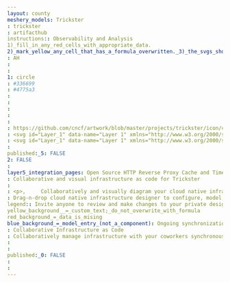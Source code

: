 ```yaml
---
layout: county 
meshery_models: Trickster
: trickster
: artifacthub
instructions:: Observability and Analysis
1)_fill_in_any_red_cells_with_appropriate_data.
2)_mark_yellow_any_cell_that_has_a_formula_overwritten._3)_the_svgs_shouldn't_have_xml_header_they_are_added_programmatically_through_workflows: Monitoring
: AH
: 
: 
1: circle
: #336699
: #4775a3
: 
: 
: 
: 
: 
: https://github.com/cncf/artwork/blob/master/projects/trickster/icon/color/trickster-icon-color.svg
: <svg id="Layer_1" data-name="Layer 1" xmlns="http://www.w3.org/2000/svg" viewBox="0 0 1090 1090"><defs><style>.cls-1{fill:#369;}.cls-2{fill:#fff;}</style></defs><circle class="cls-1" cx="545" cy="544.24077" r="539.99998"/><path class="cls-2" d="M408.31586,370.29092c1.566-3.5086,2.88522-5.95633,3.78109-8.5498,9.31958-26.9783,22.598-52.03442,37.25016-76.40924,21.48376-35.73959,51.53528-62.95072,87.14154-83.778,20.19037-11.81008,42.69934-18.83878,65.258-25.39755a501.64736,501.64736,0,0,1,95.14777-18.30648c22.2774-2.00306,44.86578-.55931,67.31525-.65121a6.07705,6.07705,0,0,1,1.25177.08913c4.83136,1.00265,7.50109-.49125,9.77581-5.41007,7.32764-15.84541,24.72821-23.94095,42.20874-20.49887,16.47968,3.245,29.42951,18.09454,30.48615,34.9583a38.51229,38.51229,0,0,1-25.76746,38.94124,38.04822,38.04822,0,0,1-44.30957-14.55c-2.28131-3.43071-4.11084-4.32275-8.2771-3.52043-29.84668,5.74756-58.80316,14.25951-86.02276,27.85979-21.27655,10.63083-40.90668,24.1533-55.43085,43.03131-10.87634,14.13672-19.845,29.9455-28.13049,45.80759-10.95533,20.97348-20.05085,42.859-24.43207,66.35247a38.00943,38.00943,0,0,0-.71942,5.369c-.11939,2.90055-.03211,5.80954-.03211,9.44168,8.13874-1.36248,15.78534-2.56173,23.40113-3.932,28.07818-5.05194,56.37048-8.77478,84.89752-7.84977,29.85418.968,55.85547,12.29648,76.71649,33.94492,11.39282,11.82288,22.31091,24.13834,32.87042,36.711,6.15643,7.33014,11.191,15.60055,16.70795,23.46362.87829,1.25168,1.65448,2.5762,2.45032,3.88379,3.0169,4.95676,6.13,7.56217,13.21032,6.749,21.784-2.50161,37.44263,15.6366,37.98389,33.94022a35.51462,35.51462,0,1,1-70.98651,2.46344q-.05768-1.66361.04053-3.32718c.41034-5.814,2.78051-11.4902,4.734-19.10925-4.02172-3.85431-8.90136-9.41458-14.64245-13.86817-17.55078-13.61474-36.19916-25.56622-56.61768-34.52212a23.28716,23.28716,0,0,0-8.51092-1.845c-24.49866-.68006-48.1142,2.77365-69.82471,15.13113-3.51959,2.00336-6.15424,4.221-6.367,8.49545-.20734,4.16657-.61866,8.33085-.63752,12.49744-.06262,13.79987-.08282,27.60172.10236,41.39981.04382,3.26434-1.27771,4.65283-4.25775,4.8255-3.481.20166-6.97028.41986-10.45386.38855q-42.72573-.38424-85.45068-.85406c-6.26361-.05976-7.68366,1.23932-7.88971,7.4339-.75977,22.84515-1.92932,45.68994-2.05811,68.53985-.2395,42.5083.03845,85.02069.30475,127.53.17182,27.43286,4.29657,54.29767,13.45557,80.21887,6.2691,17.74243,17.53119,32.04755,34.48071,40.23273,9.68146,4.67535,20.823,6.69165,31.522,8.83746,20.98334,4.20856,41.64148-.36023,62.26606-3.69037,6.9259-1.11834,13.73968-2.9292,20.99115-4.50763-.325,3.31586-.73011,7.24262-1.09217,11.17334-2.696,29.27228-5.43823,58.54047-8.001,87.82441-.3039,3.473-1.93763,5.22827-4.897,6.42334a195.81217,195.81217,0,0,1-43.81134,12.06066c-21.9956,3.37623-44.05121,5.43134-66.31427,4.51178a251.52649,251.52649,0,0,1-72.95-13.54571c-27.9769-9.76056-49.721-27.37653-67.00507-51.20367-13.84729-19.08942-20.216-41.03083-26.04589-63.2851-5.85648-22.35584-7.29544-45.30316-9.31058-68.20227-3.49027-39.66126-2.39334-79.39441-2.3678-119.1048.02582-40.138.61984-80.27569,1.00659-120.41321.09656-10.02142.17014-10.00207-9.68847-9.9953q-30.16237.02088-60.32471.00208c-6.23868-.00324-7.09473-.56781-7.17792-6.88245-.145-11.00628.37726-22.02453.10846-33.0253-.37756-15.45178-.84225-30.92288-2.08923-46.31958-.39588-4.88769-2.62168-10.07794-5.35565-14.25122-14.24454-21.74383-33.45676-37.78311-58.10679-46.3797a82.67849,82.67849,0,0,0-47.42718-2.327c-29.24086,7.09973-47.742,26.20239-59.72366,52.72235-.79787,1.766-1.56536,3.54565-2.42705,5.50067,6.9024,5.497,11.68638,12.275,13.34709,21.04614,3.36288,17.76145-7.95068,35.16425-25.38574,38.93021-17.9771,3.883-35.6762-6.94638-39.9699-24.45609-4.3784-17.85556,6.2907-36.08883,24.1097-40.37365,3.69876-.88944,4.56007-2.61707,5.08864-5.73969,3.04886-18.01123,6.82362-35.81506,15.088-52.34723,14.3165-28.63867,35.76737-49.44861,65.47785-62.23117a168.11529,168.11529,0,0,1,63.79431-13.55633c12.10785-.23584,24.28287,2.64425,36.41806,4.19369,29.33249,3.74533,52.11881,19.785,73.33286,38.8562C383.45676,348.56149,395.55936,359.05087,408.31586,370.29092Z"/></svg>, 
: <svg id="Layer_1" data-name="Layer 1" xmlns="http://www.w3.org/2000/svg" viewBox="0 0 1090 1090"><defs><style>.cls-1{fill:#fff;}</style></defs><path class="cls-1" d="M545,4.24072C246.76624,4.24072,5,246.007,5,544.24078s241.76624,539.99994,540,539.99994,540-241.76617,540-539.99994S843.23376,4.24072,545,4.24072ZM828.7868,548.70551a35.5147,35.5147,0,0,1-36.725-34.26154q-.05768-1.66361.04053-3.32721c.41034-5.814,2.78051-11.49017,4.734-19.10925-4.02172-3.85431-8.90136-9.41455-14.64245-13.86817-17.55078-13.61474-36.19916-25.56622-56.61768-34.52209a23.2872,23.2872,0,0,0-8.51092-1.845c-24.49866-.68006-48.1142,2.77368-69.82471,15.13116-3.51959,2.00336-6.15424,4.221-6.367,8.49542-.20734,4.16657-.61866,8.33088-.63752,12.49744-.06262,13.79987-.08282,27.60175.10236,41.39984.04382,3.26434-1.27771,4.65283-4.25775,4.8255-3.481.20166-6.97028.41986-10.45386.38855q-42.72573-.38424-85.45068-.85406c-6.26361-.05976-7.68366,1.23932-7.88971,7.4339-.75977,22.84515-1.92932,45.68994-2.05811,68.53985-.2395,42.5083.03845,85.02069.30475,127.53.17182,27.43286,4.29657,54.29767,13.45557,80.21887,6.2691,17.74243,17.53119,32.04755,34.48071,40.23273,9.68146,4.67535,20.823,6.69165,31.522,8.83746,20.98334,4.20856,41.64148-.36023,62.26606-3.69037,6.9259-1.11834,13.73968-2.9292,20.99115-4.50763-.325,3.31586-.73011,7.24262-1.09217,11.17334-2.696,29.27228-5.43823,58.54047-8.001,87.82441-.3039,3.473-1.93763,5.22827-4.897,6.42334a195.81217,195.81217,0,0,1-43.81134,12.06066c-21.9956,3.37623-44.05121,5.43134-66.31427,4.51178a251.52649,251.52649,0,0,1-72.95-13.54571c-27.97687-9.76056-49.721-27.37653-67.00507-51.20367-13.84729-19.08942-20.216-41.03083-26.04589-63.2851-5.85645-22.35584-7.29541-45.30316-9.31055-68.20227-3.4903-39.66126-2.39337-79.39441-2.3678-119.1048.02582-40.138.61981-80.27569,1.00659-120.41321.09656-10.02142.17011-10.00207-9.68847-9.9953q-30.16242.02088-60.32471.00208c-6.23871-.00324-7.09473-.56781-7.17792-6.88245-.145-11.00628.37726-22.02453.10846-33.02533-.37756-15.45178-.84228-30.92285-2.08923-46.31958-.39588-4.88769-2.62171-10.07794-5.35565-14.25122-14.24457-21.74383-33.45679-37.78308-58.10682-46.3797a82.67847,82.67847,0,0,0-47.42718-2.327c-29.24085,7.09973-47.742,26.20239-59.72363,52.72235-.79792,1.766-1.56537,3.54565-2.42707,5.50067,6.90241,5.497,11.68641,12.275,13.34711,21.04614,3.36285,17.76142-7.95068,35.16425-25.38574,38.93018-17.97711,3.883-35.67621-6.94635-39.96991-24.45606C83.8609,451.19885,94.53,432.96558,112.349,428.68079c3.69879-.88947,4.56006-2.61707,5.08862-5.73969,3.04889-18.01123,6.82367-35.81506,15.088-52.34723,14.31653-28.63867,35.7674-49.44861,65.47785-62.2312a168.11663,168.11663,0,0,1,63.79431-13.55633c12.10785-.23584,24.2829,2.64428,36.41809,4.19372,29.33246,3.7453,52.11878,19.785,73.33283,38.8562,11.90808,10.7052,24.01068,21.19458,36.76715,32.43463,1.566-3.5086,2.88525-5.9563,3.78112-8.5498,9.31958-26.97827,22.598-52.03442,37.25013-76.40924,21.48376-35.73956,51.53528-62.95069,87.14154-83.778,20.19037-11.81012,42.69934-18.8388,65.258-25.39758a501.64732,501.64732,0,0,1,95.14777-18.30646c22.2774-2.00305,44.86578-.55932,67.31525-.65124a6.075,6.075,0,0,1,1.25177.08917c4.83136,1.00263,7.50109-.49127,9.77581-5.41009,7.32764-15.8454,24.72821-23.94092,42.20874-20.49884,16.47968,3.245,29.42951,18.09454,30.48615,34.95825a38.51232,38.51232,0,0,1-25.76746,38.94128,38.04829,38.04829,0,0,1-44.30957-14.55c-2.28131-3.43066-4.11084-4.32275-8.2771-3.52038-29.84668,5.74756-58.80316,14.25946-86.02276,27.85974-21.27655,10.63086-40.90668,24.15332-55.43085,43.03131-10.87634,14.13672-19.845,29.94549-28.13049,45.80762-10.95533,20.97345-20.05085,42.859-24.43207,66.35247a38.009,38.009,0,0,0-.71942,5.369c-.11939,2.90058-.03211,5.80957-.03211,9.44171,8.13874-1.36248,15.78534-2.56176,23.40113-3.932,28.07818-5.05194,56.37048-8.77478,84.89752-7.8498,29.85418.968,55.85547,12.29651,76.71649,33.945,11.39282,11.82288,22.31091,24.13831,32.87042,36.711,6.15643,7.33014,11.191,15.60052,16.70795,23.46362.87829,1.25165,1.65448,2.57617,2.45032,3.88379,3.0169,4.95673,6.13,7.56213,13.21032,6.749,21.784-2.50158,37.44263,15.6366,37.98389,33.94025A35.5147,35.5147,0,0,1,828.7868,548.70551Z"/></svg>, 
: 
published:_5: FALSE
2: FALSE
: 
layer5_integration_pages: Open Source HTTP Reverse Proxy Cache and Time Series Dashboard Accelerator
: Collaborative and visual infrastructure as code for Trickster
: 
: <p>,     Collaboratively and visually diagram your cloud native infrastructure with GitOps-style pipeline integration. Design, test, and manage configuration your Kubernetes-based, containerized applications as a visual topology., </p>, <p>,     Looking for best practice cloud native design and deployment best practices? Choose from thousands of pre-built components in MeshMap. Choose from hundreds of ready-made design patterns by importing templates from Meshery Catalog or use our low code designer, MeshMap, to create and deploy your own cloud native infrastructure designs., </p>
: Drag-n-drop cloud native infrastructure designer to configure, model, and deploy your workloads.
legend:: Invite anyone to review and make changes to your private designs.
yellow_background__=_custom_text;_do_not_overwrite_with_formula
red_background_=_data_is_mising
blue_background_=_model_entry_(not_a_component): Ongoing synchronization of Kubernetes configuration and changes across any number of clusters.
: Collaborative Infrastructure as Code
: Collaboratively manage infrastructure with your coworkers synchronously sharing the same designs.
: 
: 
published:_0: FALSE
: 
: 
---
```

